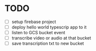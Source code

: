# TODO

* [ ] setup firebase project
* [ ] deploy hello world typescrip app to it
* [ ] listen to GCS bucket event
* [ ] transcribe video or audio at that bucket
* [ ] save transcription txt to new bucket
